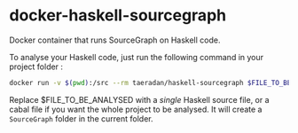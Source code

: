 docker-haskell-sourcegraph
=========================

Docker container that runs SourceGraph on Haskell code.

To analyse your Haskell code, just run the following command in your project folder :

~~~bash
docker run -v $(pwd):/src --rm taeradan/haskell-sourcegraph $FILE_TO_BE_ANALYSED
~~~

Replace $FILE_TO_BE_ANALYSED with a *single* Haskell source file, or a cabal file if you want the whole project to be analysed.
It will create a `SourceGraph` folder in the current folder.

